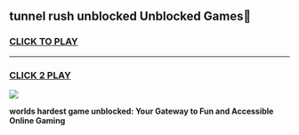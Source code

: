 
## tunnel rush unblocked Unblocked Games👋
<h3>
<a href="https://premium.freeplayer.one?title=tunnel_rush_unblocked&ref=16F">CLICK TO PLAY</a></h3>
<hr>

<h3>
<a href="https://premium.freeplayer.one?title=tunnel_rush_unblocked&ref=16F">CLICK 2 PLAY</a>
  
</h3>

<a href="https://premium.freeplayer.one?title=tunnel_rush_unblocked&ref=16F/"><img src="https://clearcache.store/games.png"></a>


**worlds hardest game unblocked: Your Gateway to Fun and Accessible Online Gaming**
